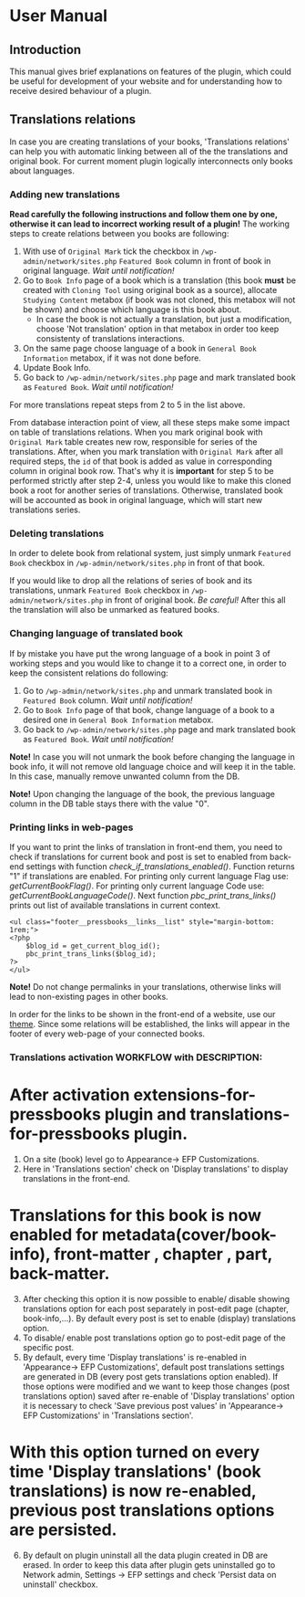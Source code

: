 # User Manual

## Introduction

This manual gives brief explanations on features of the plugin, which could be useful for development of your website and for understanding how to receive desired behaviour of a plugin.


## Translations relations

In case you are creating translations of your books, 'Translations relations' can help you with automatic linking between all of the the translations and original book. For current moment plugin logically interconnects only books about languages.

### Adding new translations

**Read carefully the following instructions and follow them one by one, otherwise it can lead to incorrect working result of a plugin!** The working steps to create relations between you books are following:

1. With use of `Original Mark` tick the checkbox in `/wp-admin/network/sites.php` `Featured Book` column in front of book in original language. *Wait until notification!*
1. Go to `Book Info` page of a book which is a translation (this book **must** be created with `Cloning Tool` using original book as a source), allocate `Studying Content` metabox (if book was not cloned, this metabox will not be shown) and choose which language is this book about.
	* In case the book is not actually a translation, but just a modification, choose 'Not translation' option in that metabox in order too keep consistenty of translations interactions.
1. On the same page choose language of a book in `General Book Information` metabox, if it was not done before.
1. Update Book Info.
1. Go back to `/wp-admin/network/sites.php` page and mark translated book as `Featured Book`. *Wait until notification!*

For more translations repeat steps from 2 to 5 in the list above.

From database interaction point of view, all these steps make some impact on table of translations relations. When you mark original book with `Original Mark` table creates new row, responsible for series of the translations. After, when you mark translation with `Original Mark` after all required steps, the `id` of that book is added as value in corresponding column in original book row. That's why it is **important** for step 5 to be performed strictly after step 2-4, unless you would like to make this cloned book a root for another series of translations. Otherwise, translated book will be accounted as book in original language, which will start new translations series.

### Deleting translations

In order to delete book from relational system, just simply unmark `Featured Book` checkbox in `/wp-admin/network/sites.php` in front of that book.

If you would like to drop all the relations of series of book and its translations, unmark `Featured Book` checkbox in `/wp-admin/network/sites.php` in front of original book. *Be careful!* After this all the translation will also be unmarked as featured books.

### Changing language of translated book

If by mistake you have put the wrong language of a book in point 3 of working steps and you would like to change it to a correct one, in order to keep the consistent relations do following:
1. Go to `/wp-admin/network/sites.php` and unmark translated book in `Featured Book` column. *Wait until notification!*
1. Go to `Book Info` page of that book, change language of a book to a desired one in `General Book Information` metabox.
1. Go back to `/wp-admin/network/sites.php` page and mark translated book as `Featured Book`. *Wait until notification!*

**Note!** In case you will not unmark the book before changing the language in book info, it will not remove old language choice and will keep it in the table. In this case, manually remove unwanted column from the DB.

**Note!** Upon changing the language of the book, the previous language column in the DB table stays there with the value "0".

### Printing links in web-pages
If you want to print the links of translation in front-end them, you need to check if translations for current book and post is set to enabled from back-end settings with function *check_if_translations_enabled()*. Function returns "1" if translations are enabled.
For printing only current language Flag use: *getCurrentBookFlag()*.
For printing only current language Code use: *getCurrentBookLanguageCode()*.
Next function *pbc_print_trans_links()* prints out list of available translations in current context.


	<ul class="footer__pressbooks__links__list" style="margin-bottom: 1rem;">
	<?php
		$blog_id = get_current_blog_id();
		pbc_print_trans_links($blog_id);
	?>
	</ul>


**Note!** Do not change permalinks in your translations, otherwise links will lead to non-existing pages in other books.

In order for the links to be shown in the front-end of a website, use our [theme](https://github.com/my-language-skills/books4languages-book-child-theme-for-pressbooks). Since some relations will be established, the links will appear in the footer of every web-page of your connected books.


### Translations activation WORKFLOW with DESCRIPTION:

# After activation extensions-for-pressbooks plugin and translations-for-pressbooks plugin.

1. On a site (book) level go to Appearance-> EFP Customizations.
2. Here in 'Translations section' check on 'Display translations' to display 	translations in the front-end.
# Translations for this book is now enabled for metadata(cover/book-info), front-matter , chapter , part,  back-matter.

3. After checking this option it is now possible to enable/ disable showing translations option for each post separately in post-edit page (chapter, book-info,...). By default every post is set to enable (display) translations option.
4. To disable/ enable post translations option go to post-edit page of the specific post.
5. By default, every time 'Display translations' is re-enabled in 'Appearance-> EFP Customizations', default post translations settings are generated in DB (every post gets translations option enabled). If those options were modified and we want to keep those changes (post translations option) saved after re-enable of 'Display translations' option it is necessary to check 'Save previous post values' in 'Appearance-> EFP Customizations' in 'Translations section'.
# With this option turned on every time 'Display translations' (book translations) is now re-enabled, previous post translations options are persisted.

6. By default on plugin uninstall all the data plugin created in DB are erased. In order to keep this data after plugin gets uninstalled go to Network admin, Settings -> EFP settings and check 'Persist data on uninstall' checkbox.
